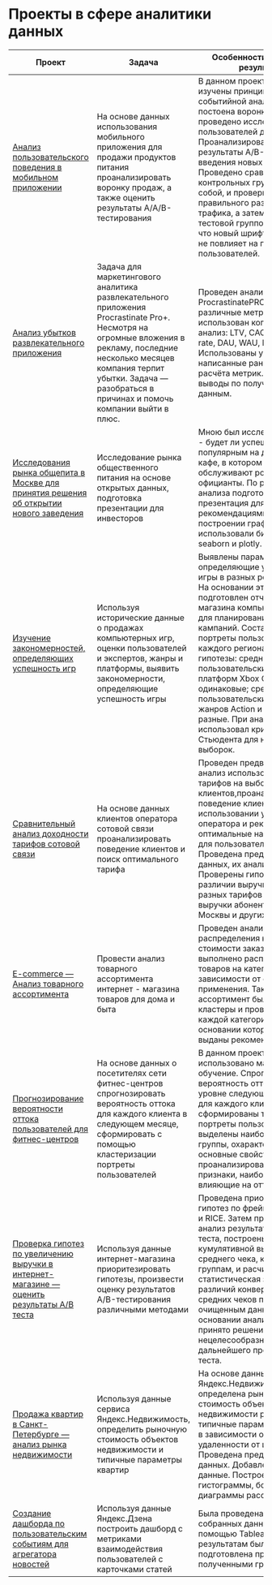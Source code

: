 # Проекты в сфере аналитики данных 

 | Проект                                                       | Задача                                                       | Особенности работы и результат                               | Инструменты                                                  |
 | ------------------------------------------------------------ | ------------------------------------------------------------ | ------------------------------------------------------------ | ------------------------------------------------------------ |
  | [Анализ пользовательского поведения в мобильном приложении](https://github.com/Aniral/yandex_projects/blob/main/online_services/10_online_services.ipynb) | На основе данных использования мобильного приложения для продажи продуктов питания проанализировать воронку продаж, а также оценить результаты A/A/B-тестирования | В данном проекте мной были изучены принципы событийной аналитики. Была постоена воронка продаж, и проведено исследование пути пользователей до покупки. Проанализированы результаты A/B-теста введения новых шрифтов. Проведено сравнение 2 контрольных группы между собой, и проверка правильного разделения трафика, а затем сравнение с тестовой группой. Выявлено, что новый шрифт значительно не повлияет на поведение пользователей. | `Python, pandas, numpy, matplotlib, seaborn, plotly `, A/B-тестирование, событийная аналитика, продуктовые метрики, проверка статистических гипотез, визуализация данных |
| [ Анализ убытков развлекательного приложения ](https://github.com/Aniral/yandex_projects/blob/main/business_metrics/5_business_metrics.ipynb) |Задача для маркетингового аналитика развлекательного приложения Procrastinate Pro+. Несмотря на огромные вложения в рекламу, последние несколько месяцев компания терпит убытки. Задача — разобраться в причинах и помочь компании выйти в плюс. | Проведен анализ данных от ProcrastinatePRO+.Рассчитаны различные метрики, использован когортный анализ: LTV, CAC, Retention rate, DAU, WAU, MAU и т.д. Использованы уже написанные ранее функции расчёта метрик. Сделаны выводы по полученным данным.| `Python, pandas, matplotlib, seaborn`,  когортный анализ, юнит-экономика, продуктовые метрики |
  | [ Исследования рынка общепита в Москве для принятия решения об открытии нового заведения](https://github.com/Aniral/yandex_projects/blob/main/cafes_and_restaurants/7_cafes_and_restaurants_market.ipynb) |Исследование рынка общественного питания на основе открытых данных, подготовка презентации для инвесторов | Мною был исследован вопрос - будет ли успешным и популярным на долгое время кафе, в котором гостей обслуживают роботы-официанты. По результатам анализа подготовлена презентация для инвесторов с рекомендациями. В построении графиков я использовали библиотеки seaborn и plotly.| `Python, pandas, seaborn, plotly, matplotlib, seaborn`,  визуализация данных |
 | [Изучение закономерностей, определяющих успешность игр](https://github.com/Aniral/yandex_projects/blob/main/GameDev/8_GameDev_market.ipynb) | Используя исторические данные о продажах компьютерных игр, оценки пользователей и экспертов, жанры и платформы, выявить закономерности, определяющие успешность игры | Выявлены параметры, определяющие успешность игры в разных регионах мира. На основании этого подготовлен отчет для магазина компьютерных игр для планирования рекламных кампаний. Составлены портреты пользователей каждого региона. Проверены гипотезы: средние пользовательские рейтинги платформ Xbox One и PC одинаковые; средние пользовательские рейтинги жанров Action и Sports разные. При анализе использовал критерий Стьюдента для независимых выборок. | `Python, pandas, numpy, scipy, matplotlib, seaborn `, проверка статистических гипотез,описательная статистика|
 | [Сравнительный анализ доходности тарифов сотовой связи](https://github.com/Aniral/yandex_projects/blob/main/telecom/4_telecom.ipynb) | На основе данных клиентов оператора сотовой связи проанализировать поведение клиентов и поиск оптимального тарифа| Проведен предварительный анализ использования тарифов на выборке клиентов,проанализировано поведение клиентов при использовании услуг оператора и рекомендованы оптимальные наборы услуг для пользователей. Проведена предобработка данных, их анализ. Проверены гипотезы о различии выручки абонентов разных тарифов и различии выручки абонентов из Москвы и других регионов. | `Python, pandas, numpy, scipy, matplotlib, seaborn`, описательная статистика, проверка статистических гипотез|
  | [E-commerce — Анализ товарного ассортимента](https://github.com/Aniral/yandex_projects/blob/main/e-commerce/11_final_ecommerce.ipynb) |Провести анализ товарного ассортимента интернет - магазина товаров для дома и быта| Проведен анализ распределения количества и стоимости заказов. Было выполнено распределение товаров на категории, в зависимости от сферы их применения. Также ассортимент был разделен на кластеры и проведен анализ каждой категории, на основании которого были выданы рекомендации. | `Python, SQL, pandas, numpy, collections, matplotlib, seaborn, plotly` |
  | [Прогнозирование вероятности оттока пользователей для фитнес-центров](https://github.com/Aniral/yandex_projects/blob/main/МL_fitness/9_МL_fitness.ipynb) |На основе данных о посетителях сети фитнес-центров спрогнозировать вероятность оттока для каждого клиента в следующем месяце, сформировать с помощью кластеризации портреты пользователей| В данном проекте использовано машинное обучение. Спрогнозирована вероятность оттока (на уровне следующего месяца) для каждого клиента; сформированы типичные портреты пользователей: выделены наиболее яркие группы, охарактеризованы их основные свойства; проанализированы основные признаки, наиболее сильно влияющие на отток. | `Python, pandas, collections, matplotlib, seaborn, plotly`,машинное обучение, кластеризация, классификация |Python
  | [ Проверка гипотез по увеличению выручки в интернет-магазине — оценить результаты A/B теста](https://github.com/Aniral/yandex_projects/blob/main/ab_test/6_ab_testing.ipynb) |Используя данные интернет-магазина приоритезировать гипотезы, произвести оценку результатов A/B-тестирования различными методами | Проведена приоритизация гипотез по фреймворкам ICE и RICE. Затем проведен анализ результатов A/B-теста, построены графики кумулятивной выручки, среднего чека, конверсии по группам, и расчитана статистическая значимость различий конверсий и средних чеков по сырым и очищенным данным. На основании анализа мной было принято решение о нецелесообразности дальнейшего проведения теста.| `Python, pandas, matplotlib, SciPy`,  A/B-тестирование, проверка статистических гипотез |
  | [  Продажа квартир в Санкт-Петербурге — анализ рынка недвижимости](https://github.com/Aniral/yandex_projects/blob/main/real_estate/3_real_estate.ipynb) |Используя данные сервиса Яндекс.Недвижимость, определить рыночную стоимость объектов недвижимости и типичные параметры квартир | На основе данных сервиса Яндекс.Недвижимость определена рыночная стоимость объектов недвижимости разного типа, типичные параметры квартир, в зависимости от удаленности от центра. Проведена предобработка данных. Добавлены новые данные. Построены гистограммы, боксплоты, диаграммы рассеивания.| `Python, pandas, seaborn, plotly, matplotlib, seaborn`,  визуализация данных |
  | [  Создание дашборда по пользовательским событиям для агрегатора новостей](https://public.tableau.com/views/_16534380872810/Dashboard1?:language=en-US&publish=yes&:display_count=n&:origin=viz_share_link) |Используя данные Яндекс.Дзена построить дашборд с метриками взаимодействия пользователей с карточками статей | Была проведена визуализация собранных данных с помощью Tableau. По результатам была подготовлена презентация с полученными графиками| `Python, Tableau`,  исследовательский анализ данных, визуализация данных, продуктовые метрики, построение дашбордов |
